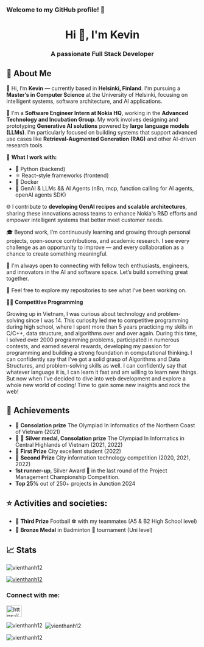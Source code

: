 ### Welcome to my GitHub profile! 👋 

<h1 align="center">Hi 👋, I'm Kevin</h1>
<h3 align="center">A passionate Full Stack Developer </h3>

## 🚀 About Me

👋 Hi, I’m **Kevin** — currently based in **Helsinki, Finland**. I'm pursuing a **Master’s in Computer Science** at the University of Helsinki, focusing on intelligent systems, software architecture, and AI applications. 

🧠 I'm a **Software Engineer Intern at Nokia HQ**, working in the **Advanced Technology and Incubation Group**. My work involves designing and prototyping **Generative AI solutions** powered by **large language models (LLMs)**. I'm particularly focused on building systems that support advanced use cases like **Retrieval-Augmented Generation (RAG)** and other AI-driven research tools.

🔧 **What I work with:**
- 🐍 Python (backend)
- ⚛️ React-style frameworks (frontend)
- 🐳 Docker
- 🤖 GenAI & LLMs && AI Agents (n8n, mcp, function calling for AI agents, openAI agents SDK)

🌐 I contribute to **developing GenAI recipes and scalable architectures**, sharing these innovations across teams to enhance Nokia's R&D efforts and empower intelligent systems that better meet customer needs.

🎓 Beyond work, I’m continuously learning and growing through personal projects, open-source contributions, and academic research. I see every challenge as an opportunity to improve — and every collaboration as a chance to create something meaningful.

🤝 I'm always open to connecting with fellow tech enthusiasts, engineers, and innovators in the AI and software space. Let’s build something great together.

📁 Feel free to explore my repositories to see what I’ve been working on.

👨‍💻 **Competitive Programming**

Growing up in Vietnam, I was curious about technology and problem-solving since I was 14. This curiosity led me to competitive programming during high school, where I spent more than 5 years practicing my skills in C/C++, data structure, and algorithms over and over again. During this time, I solved over 2000 programming problems, participated in numerous contests, and earned several rewards, developing my passion for programming and building a strong foundation in computational thinking. I can confidently say that I've got a solid grasp of Algorithms and Data Structures, and problem-solving skills as well. I can confidently say that whatever language it is, I can learn it fast and am willing to learn new things. 
But now when I've decided to dive into web development and explore a whole new world of coding! Time to gain some new insights and rock the web!

## 🏅 Achievements
- 🤝 **Consolation prize** The Olympiad In Informatics of the Northern Coast of Vietnam (2021)
- 🥈 🤝 **Silver medal, Consolation prize** The Olympiad In Informatics in Central Highlands of Vietnam (2021, 2022)
- 🥇 **First Prize** City excellent student (2022)
- 🥈 **Second Prize** City information technology competition (2020, 2021, 2022)
- **1st runner-up**, Silver Award 🥈 in the last round of the Project Management Championship Competition.
- **Top 25%** out of 250+ projects in Junction 2024

## ⭐ Activities and societies: 
-   🥉 **Third Prize** Football ⚽️ with my teammates (A5 & B2 High School level)
-   🥉 **Bronze Medal** in Badminton 🏸 tournament (Uni level)

## 📈 Stats

<p align="left"> <img src="https://komarev.com/ghpvc/?username=vienthanh12&label=Profile%20views&color=0e75b6&style=flat" alt="vienthanh12" /> </p>

<p align="left"> <a href="https://github.com/ryo-ma/github-profile-trophy"><img src="https://github-profile-trophy.vercel.app/?username=vienthanh12" alt="vienthanh12" /></a> </p>
</a> </p>

</p>

<h3 align="left">Connect with me:</h3>
<p align="left">
<a href="https://linkedin.com/in/https://www.linkedin.com/in/vien-ha-bb5391264/" target="blank"><img align="center" src="https://raw.githubusercontent.com/rahuldkjain/github-profile-readme-generator/master/src/images/icons/Social/linked-in-alt.svg" alt="https://www.linkedin.com/in/vien-ha-bb5391264/" height="30" width="40" /></a>
</p>

<p><img align="left" src="https://github-readme-stats.vercel.app/api/top-langs?username=vienthanh12&show_icons=true&locale=en&layout=compact" alt="vienthanh12" /></p>

<p>&nbsp;<img align="center" src="https://github-readme-stats.vercel.app/api?username=vienthanh12&show_icons=true&locale=en" alt="vienthanh12" /></p>

<p><img align="center" src="https://github-readme-streak-stats.herokuapp.com/?user=vienthanh12&" alt="vienthanh12" /></p>



